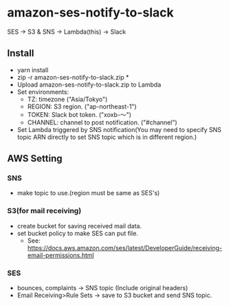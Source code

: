# amazon-ses-notify-to-slack
SES -> S3 &amp; SNS -> Lambda(this) -> Slack

## Install
* yarn install
* zip -r amazon-ses-notify-to-slack.zip *
* Upload amazon-ses-notify-to-slack.zip to Lambda
* Set environments:
  * TZ: timezone ("Asia/Tokyo")
  * REGION: S3 region. ("ap-northeast-1")
  * TOKEN: Slack bot token. ("xoxb-〜")
  * CHANNEL: channel to post notification. ("#channel")
* Set Lambda triggered by SNS notification(You may need to specify SNS topic ARN directly to set SNS topic which is in different region.)

## AWS Setting

### SNS
* make topic to use.(region must be same as SES's)

### S3(for mail receiving)
* create bucket for saving received mail data.
* set bucket policy to make SES can put file.
  * See: https://docs.aws.amazon.com/ses/latest/DeveloperGuide/receiving-email-permissions.html

### SES
* bounces, complaints -> SNS topic (Include original headers)
* Email Receiving>Rule Sets -> save to S3 bucket and send SNS topic.
